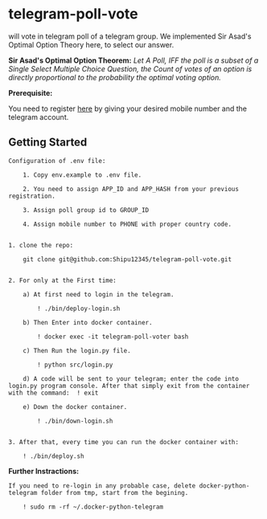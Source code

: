 # telegram-poll-vote
will vote in telegram poll of a telegram group. We implemented Sir Asad's Optimal Option Theory here, to select our answer.


**Sir Asad's Optimal Option Theorem:**
    *Let A Poll, IFF the poll is a subset of a Single Select Multiple Choice Question, the Count of votes of an option is directly proportional to the probability the optimal voting option.*



**Prerequisite:**

You need to register [here](my.telegram.org/auth) by giving your desired mobile number and the telegram account.


Getting Started
---------------------------------------------------------------------------------------------------------------------

    Configuration of .env file:

        1. Copy env.example to .env file.

        2. You need to assign APP_ID and APP_HASH from your previous registration. 

        3. Assign poll group id to GROUP_ID

        4. Assign mobile number to PHONE with proper country code.


    1. clone the repo:

        git clone git@github.com:Shipu12345/telegram-poll-vote.git
    

    2. For only at the First time:
        
        a) At first need to login in the telegram.
            
            ! ./bin/deploy-login.sh
        
        b) Then Enter into docker container.

            ! docker exec -it telegram-poll-voter bash
        
        c) Then Run the login.py file.

            ! python src/login.py
        
        d) A code will be sent to your telegram; enter the code into login.py program console. After that simply exit from the container with the command:  ! exit

        e) Down the docker container.

            ! ./bin/down-login.sh
        
    
    3. After that, every time you can run the docker container with:

        ! ./bin/deploy.sh


**Further Instractions:**

    If you need to re-login in any probable case, delete docker-python-telegram folder from tmp, start from the begining.

        ! sudo rm -rf ~/.docker-python-telegram










